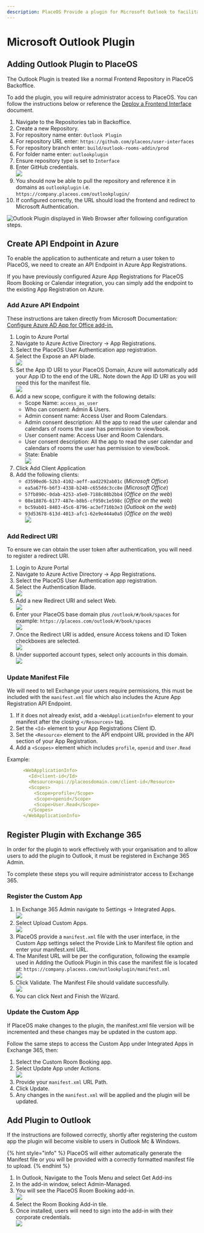 ```yaml
---
description: PlaceOS Provide a plugin for Microsoft Outlook to facilitate room bookin
---
```


# Microsoft Outlook Plugin

## Adding Outlook Plugin to PlaceOS

The Outlook Plugin is treated like a normal Frontend Repository in PlaceOS Backoffice.

To add the plugin, you will require administrator access to PlaceOS. You can follow the instructions below or reference the [Deploy a Frontend Interface](deploy-frontend.md) document.

1. Navigate to the Repositories tab in Backoffice.
2. Create a new Repository.
3. For repository name enter: `Outlook Plugin`
4. For repository URL enter: `https://github.com/placeos/user-interfaces`
5. For repository branch enter: `build/outlook-rooms-addin/prod`
6. For folder name enter: `outlookplugin`
7. Ensure repository type is set to `Interface`
8. Enter GitHub credentials.\
   ![](<../../.gitbook/assets/image (9) (2).png>)
9. You should now be able to pull the repository and reference it in domains as `outlookplugin` i.e. `https://company.placeos.com/outlookplugin/`
10. If configured correctly, the URL should load the frontend and redirect to Microsoft Authentication.

![Outlook Plugin displayed in Web Browser after following configuration steps.](<../../.gitbook/assets/image (17) (1).png>)

## Create API Endpoint in Azure

To enable the application to authenticate and return a user token to PlaceOS, we need to create an API Endpoint in Azure App Registrations.

If you have previously configured Azure App Registrations for PlaceOS Room Booking or Calendar integration, you can simply add the endpoint to the existing App Registration on Azure.&#x20;

### Add Azure API Endpoint

These instructions are taken directly from Microsoft Documentation: [Configure Azure AD App for Office add-in.](https://docs.microsoft.com/en-us/training/modules/office-add-ins-sso/6-azure-ad-app-registration-guidance)

1. Login to Azure Portal
2. Navigate to Azure Active Directory -> App Registrations.
3. Select the PlaceOS User Authentication app registration.
4. Select the Expose an API blade.\
   ![](<../../.gitbook/assets/image (6) (2).png>)
5. Set the App ID URI to your PlaceOS Domain, Azure will automatically add your App ID to the end of the URL. Note down the App ID URI as you will need this for the manifest file.\
   ![](<../../.gitbook/assets/image (8) (3).png>)
6. Add a new scope, configure it with the following details:
   * Scope Name: `access_as_user`
   * Who can consent: Admin & Users.
   * Admin consent name: Access User and Room Calendars.
   * Admin consent description: All the app to read the user calendar and calendars of rooms the user has permission to view/book.
   * User consent name: Access User and Room Calendars.
   * User consent description: All the app to read the user calendar and calendars of rooms the user has permission to view/book.
   * State: Enable\
     ![](<../../.gitbook/assets/image (23).png>)
7. Click Add Client Application
8. Add the following clients:
   * `d3590ed6-52b3-4102-aeff-aad2292ab01c` (_Microsoft Office_)
   * `ea5a67f6-b6f3-4338-b240-c655ddc3cc8e` (_Microsoft Office_)
   * `57fb890c-0dab-4253-a5e0-7188c88b2bb4` (_Office on the web_)
   * `08e18876-6177-487e-b8b5-cf950c1e598c` (_Office on the web_)
   * `bc59ab01-8403-45c6-8796-ac3ef710b3e3` (_Outlook on the web_)
   * `93d53678-613d-4013-afc1-62e9e444a0a5` (_Office on the web_)\
     ![](<../../.gitbook/assets/image (21).png>)

### Add Redirect URI

To ensure we can obtain the user token after authentication, you will need to register a redirect URI.

1. Login to Azure Portal
2. Navigate to Azure Active Directory -> App Registrations.
3. Select the PlaceOS User Authentication app registration.
4. Select the Authentication Blade.\
   ![](<../../.gitbook/assets/image (9) (3).png>)
5. Add a new Redirect URI and select Web.\
   ![](<../../.gitbook/assets/image (2).png>)
6. Enter your PlaceOS base domain plus `/outlook/#/book/spaces` for example: `https://placeos.com/outlook/#/book/spaces`\
   ![](<../../.gitbook/assets/image (13).png>)
7. Once the Redirect URI is added, ensure Access tokens and ID Token checkboxes are selected. \
   ![](<../../.gitbook/assets/image (11).png>)
8. Under supported account types, select only accounts in this domain. \
   ![](<../../.gitbook/assets/image (5) (2).png>)

### Update Manifest File

We will need to tell Exchange your users require permissions, this must be included with the `manifest.xml` file which also includes the Azure App Registration API Endpoint.

1. If it does not already exist, add a `<WebApplicationInfo>` element to your manifest after the closing `</Resources>` tag.&#x20;
2. Set the `<Id>` element to your App Registrations Client ID.
3. Set the `<Resource>` element to the API endpoint URL provided in the API section of your App Registration.
4. Add a `<Scopes>` element which includes `profile`, `openid` and `User.Read`

Example:

```yaml
      <WebApplicationInfo>
        <Id>client-id</Id>
        <Resource>api://placeosdomain.com/client-id</Resource>
        <Scopes>
          <Scope>profile</Scope>
          <Scope>openid</Scope>
          <Scope>User.Read</Scope>
        </Scopes>
      </WebApplicationInfo>
```

## Register Plugin with Exchange 365

In order for the plugin to work effectively with your organisation and to allow users to add the plugin to Outlook, it must be registered in Exchange 365 Admin.&#x20;

To complete these steps you will require administrator access to Exchange 365.

### Register the Custom App&#x20;

1. In Exchange 365 Admin navigate to Settings -> Integrated Apps.\
   ![](<../../.gitbook/assets/image (15) (1).png>)
2. Select Upload Custom Apps.\
   ![](<../../.gitbook/assets/image (10) (1) (2).png>)
3. PlaceOS provide a `manifest.xml` file with the user interface, in the Custom App settings select the Provide Link to Manifest file option and enter your manifest.xml URL.
4. The Manifest URL will be per the configuration, following the example used in Adding the Outlook Plugin in this case the manifest file is located at: `https://company.placeos.com/outlookplugin/manifest.xml`\
   ![](<../../.gitbook/assets/image (14) (1) (1).png>)
5. Click Validate. The Manifest File should validate successfully.\
   ![](<../../.gitbook/assets/image (18) (1) (1).png>)
6. You can click Next and Finish the Wizard.

### Update the Custom App

If PlaceOS make changes to the plugin, the manifest.xml file version will be incremented and these changes may be updated in the custom app.

Follow the same steps to access the Custom App under Integrated Apps in Exchange 365, then:

1. Select the Custom Room Booking app.
2. Select Update App under Actions.\
   ![](<../../.gitbook/assets/image (7) (1).png>)
3. Provide your `manifest.xml` URL Path.
4. Click Update.
5. Any changes in the `manifest.xml` will be applied and the plugin will be updated.

## Add Plugin to Outlook

If the instructions are followed correctly, shortly after registering the custom app the plugin will become visible to users in Outlook Mc & Windows.

{% hint style="info" %}
PlaceOS will either automatically generate the Manifest file or you will be provided with a correctly formatted manifest file to upload.
{% endhint %}

1. In Outlook, Navigate to the Tools Menu and select Get Add-ins
2. In the add-in window, select Admin-Managed.
3. You will see the PlaceOS Room Booking add-in.\
   ![](<../../.gitbook/assets/image (4) (1).png>)
4. Select the Room Booking Add-in tile.&#x20;
5. Once installed, users will need to sign into the add-in with their corporate credentials.\
   ![](<../../.gitbook/assets/image (16) (1) (1).png>)
